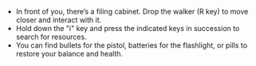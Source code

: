 - In front of you, there’s a filing cabinet. Drop the walker (R key) to move closer and interact with it.
-  Hold down the "i" key and press the indicated keys in succession to search for resources.
- You can find bullets for the pistol, batteries for the flashlight, or pills to restore your balance and health.